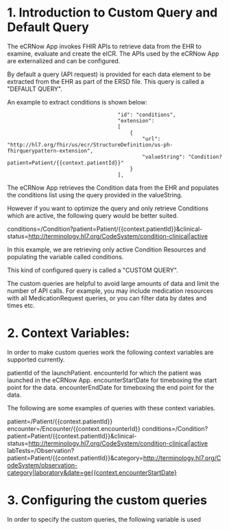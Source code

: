 # 1. Introduction to Custom Query and Default Query #

The eCRNow App invokes FHIR APIs to retrieve data from the EHR to examine, evaluate and create the eICR.
The APIs used by the eCRNow App are externalized and can be configured.

By default a query (API request) is provided for each data element to be extracted from the EHR as part of the ERSD file.
This query is called a "DEFAULT QUERY".

An example to extract conditions is shown below:

										"id": "conditions",
                                        "extension":
                                        [
                                            {
                                                "url": "http://hl7.org/fhir/us/ecr/StructureDefinition/us-ph-fhirquerypattern-extension",
                                                "valueString": "Condition?patient=Patient/{{context.patientId}}"
                                            }
                                        ],
                                        
The eCRNow App retrieves the Condition data from the EHR and populates the conditions list using the query provided in the valueString.

However if you want to optimize the query and only retrieve Conditions which are active, the following query would be better suited. 

conditions=/Condition?patient=Patient/{{context.patientId}}&clinical-status=http://terminology.hl7.org/CodeSystem/condition-clinical|active

In this example, we are retrieving only active Condition Resources and populating the variable called conditions.

This kind of configured query is called a "CUSTOM QUERY".

The custom queries are helpful to avoid large amounts of data and limit the number of API calls. For example, you may include medication resources
with all MedicationRequest queries, or you can filter data by dates and times etc. 

# 2. Context Variables: #

In order to make custom queries work the following context variables are supported currently.

patientId of the launchPatient.
encounterId for which the patient was launched in the eCRNow App.
encounterStartDate for timeboxing the start point for the data.
encounterEndDate for timeboxing the end point for the data.

The following are some examples of queries with these context variables.

patient=/Patient/{{context.patientId}}
encounter=/Encounter/{{context.encounterId}}
conditions=/Condition?patient=Patient/{{context.patientId}}&clinical-status=http://terminology.hl7.org/CodeSystem/condition-clinical|active
labTests=/Observation?patient=Patient/{{context.patientId}}&category=http://terminology.hl7.org/CodeSystem/observation-category|laboratory&date=ge{{context.encounterStartDate}

# 3. Configuring the custom queries # 

In order to specify the custom queries, the following variable is used